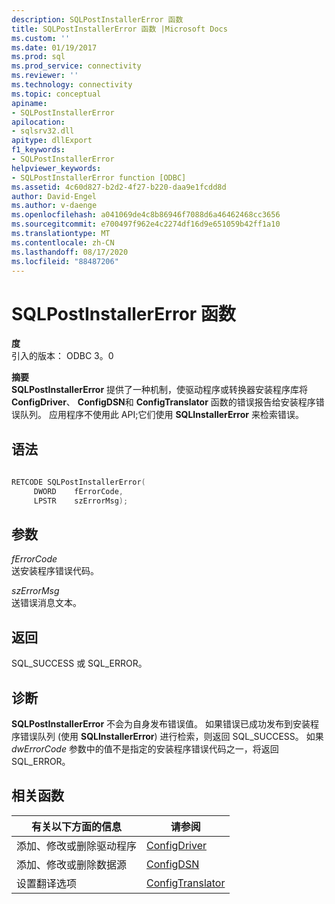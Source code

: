 ```yaml
---
description: SQLPostInstallerError 函数
title: SQLPostInstallerError 函数 |Microsoft Docs
ms.custom: ''
ms.date: 01/19/2017
ms.prod: sql
ms.prod_service: connectivity
ms.reviewer: ''
ms.technology: connectivity
ms.topic: conceptual
apiname:
- SQLPostInstallerError
apilocation:
- sqlsrv32.dll
apitype: dllExport
f1_keywords:
- SQLPostInstallerError
helpviewer_keywords:
- SQLPostInstallerError function [ODBC]
ms.assetid: 4c60d827-b2d2-4f27-b220-daa9e1fcdd8d
author: David-Engel
ms.author: v-daenge
ms.openlocfilehash: a041069de4c8b86946f7088d6a46462468cc3656
ms.sourcegitcommit: e700497f962e4c2274df16d9e651059b42ff1a10
ms.translationtype: MT
ms.contentlocale: zh-CN
ms.lasthandoff: 08/17/2020
ms.locfileid: "88487206"
---
```

# <a name="sqlpostinstallererror-function"></a>SQLPostInstallerError 函数
**度**  
 引入的版本： ODBC 3。0  
  
 **摘要**  
 **SQLPostInstallerError** 提供了一种机制，使驱动程序或转换器安装程序库将 **ConfigDriver**、 **ConfigDSN**和 **ConfigTranslator** 函数的错误报告给安装程序错误队列。 应用程序不使用此 API;它们使用 **SQLInstallerError** 来检索错误。  
  
## <a name="syntax"></a>语法  
  
```cpp  
  
RETCODE SQLPostInstallerError(  
     DWORD    fErrorCode,  
     LPSTR    szErrorMsg);  
```  
  
## <a name="arguments"></a>参数  
 *fErrorCode*  
 送安装程序错误代码。  
  
 *szErrorMsg*  
 送错误消息文本。  
  
## <a name="returns"></a>返回  
 SQL_SUCCESS 或 SQL_ERROR。  
  
## <a name="diagnostics"></a>诊断  
 **SQLPostInstallerError** 不会为自身发布错误值。 如果错误已成功发布到安装程序错误队列 (使用 **SQLInstallerError**) 进行检索，则返回 SQL_SUCCESS。 如果 *dwErrorCode* 参数中的值不是指定的安装程序错误代码之一，将返回 SQL_ERROR。  
  
## <a name="related-functions"></a>相关函数  
  
|有关以下方面的信息|请参阅|  
|---------------------------|---------|  
|添加、修改或删除驱动程序|[ConfigDriver](../../../odbc/reference/syntax/configdriver-function.md)|  
|添加、修改或删除数据源|[ConfigDSN](../../../odbc/reference/syntax/configdsn-function.md)|  
|设置翻译选项|[ConfigTranslator](../../../odbc/reference/syntax/configtranslator-function.md)|
